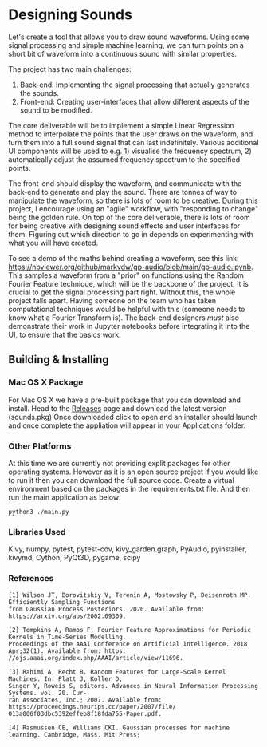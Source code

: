 # Designing Sounds

Let's create a tool that allows you to draw sound waveforms. Using some signal processing and simple machine learning, we can turn points on a short bit of waveform into a continuous sound with similar properties.

The project has two main challenges:
1. Back-end: Implementing the signal processing that actually generates the sounds.
2. Front-end: Creating user-interfaces that allow different aspects of the sound to be modified.

The core deliverable will be to implement a simple Linear Regression method to interpolate the points that the user draws on the waveform, and turn them into a full sound signal that can last indefinitely. Various additional UI components will be used to e.g. 1) visualise the frequency spectrum, 2) automatically adjust the assumed frequency spectrum to the specified points.

The front-end should display the waveform, and communicate with the back-end to generate and play the sound. There are tonnes of way to manipulate the waveform, so there is lots of room to be creative. During this project, I encourage using an "agile" workflow, with "responding to change" being the golden rule. On top of the core deliverable, there is lots of room for being creative with designing sound effects and user interfaces for them. Figuring out which direction to go in depends on experimenting with what you will have created.

To see a demo of the maths behind creating a waveform, see this link: https://nbviewer.org/github/markvdw/gp-audio/blob/main/gp-audio.ipynb. This samples a waveform from a "prior" on functions using the Random Fourier Feature technique, which will be the backbone of the project. It is crucial to get the signal processing part right. Without this, the whole project falls apart. Having someone on the team who has taken computational techniques would be helpful with this (someone needs to know what a Fourier Transform is). The back-end designers *must* also demonstrate their work in Jupyter notebooks before integrating it into the UI, to ensure that the basics work.

## Building & Installing

### Mac OS X Package
For Mac OS X we have a pre-built package that you can download and install.
Head to the [Releases](https://github.com/designing-sounds/designing_sounds/releases) page and download the latest version (sounds.pkg)
Once downloaded click to open and an installer should launch and once complete the appliation will appear in your Applications folder.

### Other Platforms

At this time we are currently not providing explit packages for other operating systems.
However as it is an open source project if you would like to run it then you can download the full source code.
Create a virtual environment based on the packages in the requirements.txt file.
And then run the main application as below:

```shell
python3 ./main.py
```

### Libraries Used
Kivy, numpy, pytest, pytest-cov, kivy_garden.graph, PyAudio, pyinstaller, kivymd, Cython, PyQt3D, pygame, scipy

### References
```
[1] Wilson JT, Borovitskiy V, Terenin A, Mostowsky P, Deisenroth MP. Efficiently Sampling Functions
from Gaussian Process Posteriors. 2020. Available from: https://arxiv.org/abs/2002.09309.

[2] Tompkins A, Ramos F. Fourier Feature Approximations for Periodic Kernels in Time-Series Modelling.
Proceedings of the AAAI Conference on Artificial Intelligence. 2018 Apr;32(1). Available from: https:
//ojs.aaai.org/index.php/AAAI/article/view/11696.

[3] Rahimi A, Recht B. Random Features for Large-Scale Kernel Machines. In: Platt J, Koller D,
Singer Y, Roweis S, editors. Advances in Neural Information Processing Systems. vol. 20. Cur-
ran Associates, Inc.; 2007. Available from: https://proceedings.neurips.cc/paper/2007/file/
013a006f03dbc5392effeb8f18fda755-Paper.pdf.

[4] Rasmussen CE, Williams CKI. Gaussian processes for machine learning. Cambridge, Mass. Mit Press;
```
